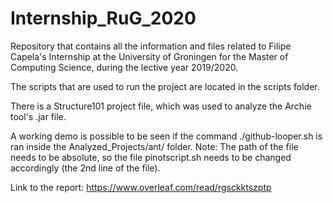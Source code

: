 # Internship_RuG_2020

Repository that contains all the information and files related to Filipe Capela's Internship at the University of Groningen for the Master of Computing Science, during the lective year 2019/2020.

The scripts that are used to run the project are located in the scripts folder.

There is a Structure101 project file, which was used to analyze the Archie tool's .jar file.

A working demo is possible to be seen if the command ./github-looper.sh is ran inside the Analyzed_Projects/ant/ folder.
Note: The path of the file needs to be absolute, so the file pinotscript.sh needs to be changed accordingly (the 2nd line of the file).

Link to the report: https://www.overleaf.com/read/rgsckktszptp
